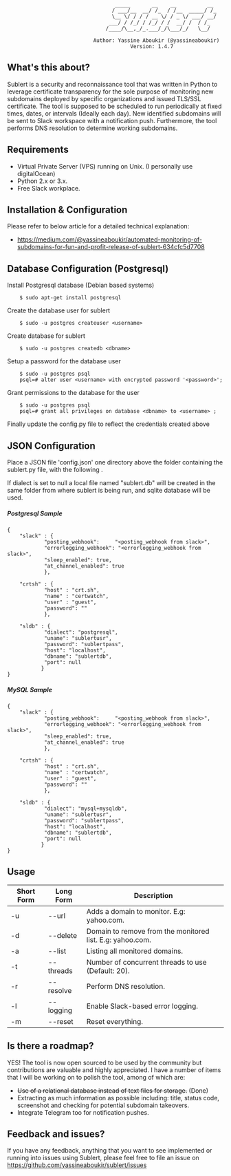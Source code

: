                                        _____       __    __          __
                                      / ___/__  __/ /_  / /__  _____/ /_
                                      \__ \/ / / / __ \/ / _ \/ ___/ __/
                                     ___/ / /_/ / /_/ / /  __/ /  / /_
                                    /____/\__,_/_.___/_/\___/_/   \__/

                                Author: Yassine Aboukir (@yassineaboukir)
                                            Version: 1.4.7

## What's this about?
Sublert is a security and reconnaissance tool that was written in Python to leverage certificate transparency for the sole purpose of monitoring new subdomains deployed by specific organizations and issued TLS/SSL certificate. The tool is supposed to be scheduled to run periodically at fixed times, dates, or intervals (Ideally each day). New identified subdomains will be sent to Slack workspace with a notification push. Furthermore, the tool performs DNS resolution to determine working subdomains.

## Requirements
- Virtual Private Server (VPS) running on Unix. (I personally use digitalOcean)
- Python 2.x or 3.x.
- Free Slack workplace.

## Installation & Configuration
Please refer to below article for a detailed technical explanation:
- https://medium.com/@yassineaboukir/automated-monitoring-of-subdomains-for-fun-and-profit-release-of-sublert-634cfc5d7708

## Database Configuration (Postgresql)

Install Postgresql database (Debian based systems)

```
    $ sudo apt-get install postgresql
```

Create the database user for sublert

```
    $ sudo -u postgres createuser <username>
```

Create database for sublert

```
    $ sudo -u postgres createdb <dbname>
```

Setup a password for the database user

```
    $ sudo -u postgres psql
    psql=# alter user <username> with encrypted password '<password>';
```

Grant permissions to the database for the user

```
    $ sudo -u postgres psql
    psql=# grant all privileges on database <dbname> to <username> ;
```

Finally update the config.py file to reflect the credentials created above

## JSON Configuration

Place a JSON file 'config.json' one directory above the folder containing the sublert.py file, with the following .

If dialect is set to null a local file named "sublert.db" will be created in the same folder from where sublert is being run, and sqlite database will be used.

##### Postgresql Sample

```
{
    "slack" : {
            "posting_webhook":     "<posting_webhook from slack>",
            "errorlogging_webhook": "<errorlogging_webhook from slack>",
            "sleep_enabled": true,
            "at_channel_enabled": true
            },
        
    "crtsh" : {
            "host" : "crt.sh",
            "name" : "certwatch",
            "user" : "guest",
            "password": ""
            },
        
    "sldb" : {
            "dialect": "postgresql",
            "uname": "sublertusr",
            "password": "sublertpass",
            "host": "localhost",
            "dbname": "sublertdb",
            "port": null
           }
}
```

##### MySQL Sample

```
{
    "slack" : {
            "posting_webhook":     "<posting_webhook from slack>",
            "errorlogging_webhook": "<errorlogging_webhook from slack>",
            "sleep_enabled": true,
            "at_channel_enabled": true
            },
        
    "crtsh" : {
            "host" : "crt.sh",
            "name" : "certwatch",
            "user" : "guest",
            "password": ""
            },
        
    "sldb" : {
            "dialect": "mysql+mysqldb",
            "uname": "sublertusr",
            "password": "sublertpass",
            "host": "localhost",
            "dbname": "sublertdb",
            "port": null
           }
}
```

## Usage

Short Form    | Long Form     | Description
------------- | ------------- |-------------
-u            | --url       | Adds a domain to monitor. E.g: yahoo.com.
-d            | --delete      | Domain to remove from the monitored list. E.g: yahoo.com.
-a            | --list       | Listing all monitored domains.
-t            | --threads       | Number of concurrent threads to use (Default: 20).
-r            | --resolve      | Perform DNS resolution.
-l            | --logging     | Enable Slack-based error logging.
-m            | --reset        | Reset everything.

## Is there a roadmap?
YES! The tool is now open sourced to be used by the community but contributions are valuable and highly appreciated. I have a number of items that I will be working on to polish the tool, among of which are:
- ~~Use of a relational database instead of text files for storage.~~ (Done)
- Extracting as much information as possible including: title, status code, screenshot and checking for potential subdomain takeovers.
- Integrate Telegram too for notification pushes.

## Feedback and issues?
If you have any feedback, anything that you want to see implemented or running into issues using Sublert, please feel free to file an issue on https://github.com/yassineaboukir/sublert/issues
